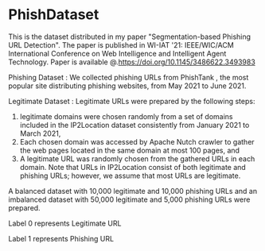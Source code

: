 # PhishDataset

This is the dataset distributed in my paper "Segmentation-based Phishing URL Detection".
The paper is published in WI-IAT '21: IEEE/WIC/ACM International Conference on Web Intelligence and Intelligent Agent Technology. Paper is available @.https://doi.org/10.1145/3486622.3493983

Phishing Dataset : We collected phishing URLs from PhishTank , the most popular site distributing phishing websites, from May 2021 to June 2021. 

Legitimate Dataset : Legitimate URLs were prepared by the following steps: 
1) legitimate domains were chosen randomly from a set of domains included in the IP2Location  dataset consistently from January 2021 to March 2021, 
2) Each chosen domain was accessed by Apache Nutch crawler to gather the web pages located in the same domain at most 100 pages, and
3) A legitimate URL was randomly chosen from the gathered URLs in each domain.
Note that URLs in IP2Location consist of both legitimate and phishing URLs; however, we assume that most URLs are legitimate. 

A balanced dataset with 10,000 legitimate and 10,000 phishing URLs and an imbalanced dataset with 50,000 legitimate and 5,000 phishing URLs were prepared.

Label 0 represents Legitimate URL

Label 1 represents Phishing URL
